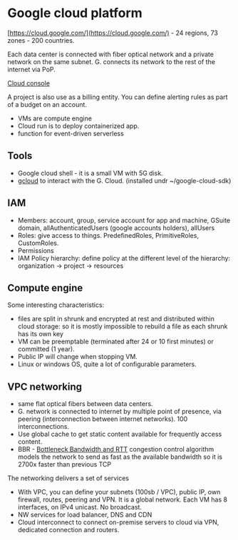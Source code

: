 # Google cloud platform

 [https://cloud.google.com/](https://cloud.google.com/) - 24 regions, 73 zones - 200 countries.
 
Each data center is connected with fiber optical network and a private network on the same subnet. G. connects its network to the rest of the internet via PoP.

[Cloud console](https://console.cloud.google.com/home/dashboard)

A project is also use as a billing entity. You can define alerting rules as part of a budget on an account.

* VMs are compute engine
* Cloud run is to deploy containerized app.
* function for event-driven serverless

## Tools

* Google cloud shell - it is a small VM with 5G disk. 
* [gcloud](https://cloud.google.com/sdk/gcloud/reference/) to interact with the G. Cloud. (installed undr ~/google-cloud-sdk)

## IAM

* Members: account, group, service account for app and machine, GSuite domain, allAuthenticatedUsers (google accounts holders), allUsers
* Roles: give access to things. PredefinedRoles, PrimitiveRoles, CustomRoles.
* Permissions
* IAM Policy hierarchy: define policy at the different level of the hierarchy: organization -> project -> resources

## Compute engine

Some interesting characteristics:

* files are split in shrunk and encrypted at rest and distributed within cloud storage: so it is mostly impossible to rebuild a file as each shrunk has its own key
* VM can be preemptable (terminated after 24 or 10 first minutes) or committed (1 year).
* Public IP will change when stopping VM.
* Linux or windows OS, quite a lot of configurable parameters.

## VPC networking

* same flat optical fibers between data centers.
* G. network is connected to internet by multiple point of presence, via peering (interconnection between internet networks). 100 interconnections.
* Use global cache to get static content available for frequently access content.
* BBR - [Bottleneck Bandwidth and RTT](https://github.com/google/bbr) congestion control algorithm models the network to send as fast as the available bandwidth so it is 2700x faster than previous TCP

The networking delivers a set of services
* With VPC, you can define your subnets (100sb / VPC), public IP, own firewall, routes, peering and VPN. It is a global network. Each VM has 8 interfaces, on IPv4 unicast. No broadcast.
* NW services for load balancer, DNS and CDN
* Cloud interconnect to connect on-premise servers to cloud via VPN, dedicated connection and routers.
